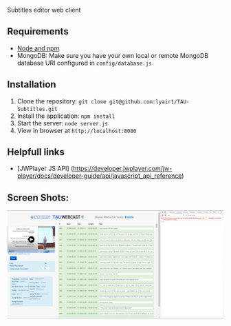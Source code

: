 Subtitles editor web client

## Requirements

- [Node and npm](http://nodejs.org)
- MongoDB: Make sure you have your own local or remote MongoDB database URI configured in `config/database.js`

## Installation

1. Clone the repository: `git clone git@github.com:lyair1/TAU-Subtitles.git`
2. Install the application: `npm install`
3. Start the server: `node server.js`
4. View in browser at `http://localhost:8080`


## Helpfull links

- [JWPlayer JS API] (https://developer.jwplayer.com/jw-player/docs/developer-guide/api/javascript_api_reference)

## Screen Shots:

<p align="center">
  <img src ="/ReadmeAssets/ScreenShot.png" />
</p>

